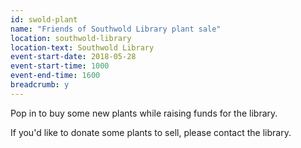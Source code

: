 ```yaml
---
id: swold-plant
name: "Friends of Southwold Library plant sale"
location: southwold-library
location-text: Southwold Library
event-start-date: 2018-05-28
event-start-time: 1000
event-end-time: 1600
breadcrumb: y
---
```


Pop in to buy some new plants while raising funds for the library.

If you'd like to donate some plants to sell, please contact the library.
